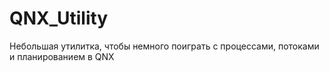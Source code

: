 # QNX_Utility
Небольшая утилитка, чтобы немного поиграть с процессами, потоками и планированием в QNX
